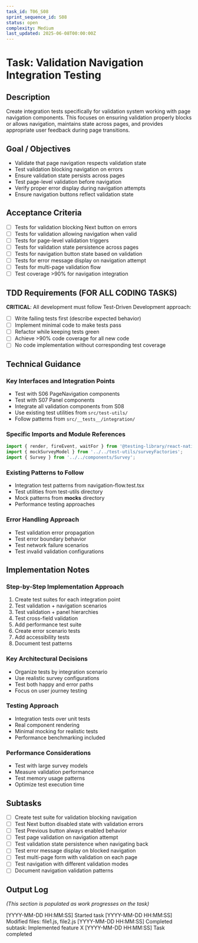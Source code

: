 ```yaml
---
task_id: T06_S08
sprint_sequence_id: S08
status: open
complexity: Medium
last_updated: 2025-06-08T00:00:00Z
---
```


# Task: Validation Navigation Integration Testing

## Description
Create integration tests specifically for validation system working with page navigation components. This focuses on ensuring validation properly blocks or allows navigation, maintains state across pages, and provides appropriate user feedback during page transitions.

## Goal / Objectives
- Validate that page navigation respects validation state
- Test validation blocking navigation on errors
- Ensure validation state persists across pages
- Test page-level validation before navigation
- Verify proper error display during navigation attempts
- Ensure navigation buttons reflect validation state

## Acceptance Criteria
- [ ] Tests for validation blocking Next button on errors
- [ ] Tests for validation allowing navigation when valid
- [ ] Tests for page-level validation triggers
- [ ] Tests for validation state persistence across pages
- [ ] Tests for navigation button state based on validation
- [ ] Tests for error message display on navigation attempt
- [ ] Tests for multi-page validation flow
- [ ] Test coverage >90% for navigation integration

## TDD Requirements (FOR ALL CODING TASKS)
**CRITICAL**: All development must follow Test-Driven Development approach:
- [ ] Write failing tests first (describe expected behavior)
- [ ] Implement minimal code to make tests pass
- [ ] Refactor while keeping tests green
- [ ] Achieve >90% code coverage for all new code
- [ ] No code implementation without corresponding test coverage

## Technical Guidance

### Key Interfaces and Integration Points
- Test with S06 PageNavigation components
- Test with S07 Panel components
- Integrate all validation components from S08
- Use existing test utilities from `src/test-utils/`
- Follow patterns from `src/__tests__/integration/`

### Specific Imports and Module References
```typescript
import { render, fireEvent, waitFor } from '@testing-library/react-native';
import { mockSurveyModel } from '../../test-utils/surveyFactories';
import { Survey } from '../../components/Survey';
```

### Existing Patterns to Follow
- Integration test patterns from navigation-flow.test.tsx
- Test utilities from test-utils directory
- Mock patterns from __mocks__ directory
- Performance testing approaches

### Error Handling Approach
- Test validation error propagation
- Test error boundary behavior
- Test network failure scenarios
- Test invalid validation configurations

## Implementation Notes

### Step-by-Step Implementation Approach
1. Create test suites for each integration point
2. Test validation + navigation scenarios
3. Test validation + panel hierarchies
4. Test cross-field validation
5. Add performance test suite
6. Create error scenario tests
7. Add accessibility tests
8. Document test patterns

### Key Architectural Decisions
- Organize tests by integration scenario
- Use realistic survey configurations
- Test both happy and error paths
- Focus on user journey testing

### Testing Approach
- Integration tests over unit tests
- Real component rendering
- Minimal mocking for realistic tests
- Performance benchmarking included

### Performance Considerations
- Test with large survey models
- Measure validation performance
- Test memory usage patterns
- Optimize test execution time

## Subtasks
- [ ] Create test suite for validation blocking navigation
- [ ] Test Next button disabled state with validation errors
- [ ] Test Previous button always enabled behavior
- [ ] Test page validation on navigation attempt
- [ ] Test validation state persistence when navigating back
- [ ] Test error message display on blocked navigation
- [ ] Test multi-page form with validation on each page
- [ ] Test navigation with different validation modes
- [ ] Document navigation validation patterns

## Output Log
*(This section is populated as work progresses on the task)*

[YYYY-MM-DD HH:MM:SS] Started task
[YYYY-MM-DD HH:MM:SS] Modified files: file1.js, file2.js
[YYYY-MM-DD HH:MM:SS] Completed subtask: Implemented feature X
[YYYY-MM-DD HH:MM:SS] Task completed